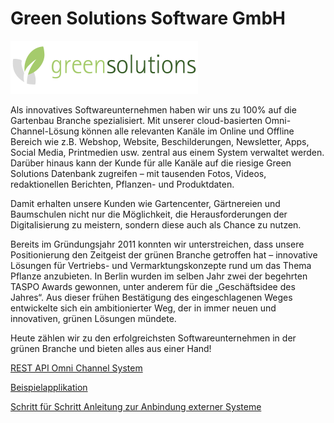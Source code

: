 
# Green Solutions Software GmbH
![Dialog Versenden](images/gs-logo.png)

Als innovatives Softwareunternehmen haben wir uns zu 100% auf die Gartenbau Branche spezialisiert. Mit unserer cloud-basierten Omni-Channel-Lösung können alle relevanten Kanäle im Online und Offline Bereich wie z.B. Webshop, Website, Beschilderungen, Newsletter, Apps, Social Media, Printmedien usw. zentral aus einem System verwaltet werden. Darüber hinaus kann der Kunde für alle Kanäle auf die riesige Green Solutions Datenbank zugreifen – mit tausenden Fotos, Videos, redaktionellen Berichten, Pflanzen- und Produktdaten.

Damit erhalten unsere Kunden wie Gartencenter, Gärtnereien und Baumschulen nicht nur die Möglichkeit, die Herausforderungen der Digitalisierung zu meistern, sondern diese auch als Chance zu nutzen.

Bereits im Gründungsjahr 2011 konnten wir unterstreichen, dass unsere Positionierung den Zeitgeist der grünen Branche getroffen hat – innovative Lösungen für Vertriebs- und Vermarktungskonzepte rund um das Thema Pflanze anzubieten. In Berlin wurden im selben Jahr zwei der begehrten TASPO Awards gewonnen, unter anderem für die „Geschäftsidee des Jahres“. Aus dieser frühen Bestätigung des eingeschlagenen Weges entwickelte sich ein ambitionierter Weg, der in immer neuen und innovativen, grünen Lösungen mündete.

Heute zählen wir zu den erfolgreichsten Softwareunternehmen in der grünen Branche und bieten alles aus einer Hand!



[REST API Omni Channel System](GS_OmniChannelSystem.Rest.SDK)

[Beispielapplikation](GS_OmniChannelSystem.Rest.Sample)

[Schritt für Schritt Anleitung zur Anbindung externer Systeme](HowTo.md)